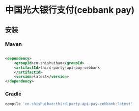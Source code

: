 # 中国光大银行支付(cebbank pay)

## 安装

### Maven

```xml

<dependency>
    <groupId>cn.shishuihao</groupId>
    <artifactId>third-party-api-pay-cebbank
    </artifactId>
    <version>latest</version>
</dependency>
```

### Gradle

```groovy
compile 'cn.shishuihao:third-party-api-pay-cebbank:latest'
```
